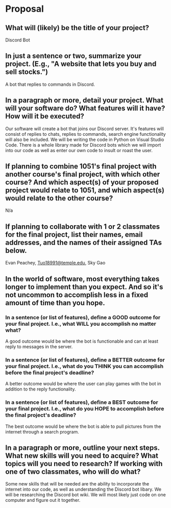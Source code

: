 # Proposal

## What will (likely) be the title of your project?

Discord Bot

## In just a sentence or two, summarize your project. (E.g., "A website that lets you buy and sell stocks.")

A bot that replies to commands in Discord.

## In a paragraph or more, detail your project. What will your software do? What features will it have? How will it be executed?

Our software will create a bot that joins our Discord server. It's features will consist of replies to chats, replies to commands, search engine functionality will also be included. We will be writing the code in Python on Visual Studio Code. There is a whole library made for Discord bots which we will import into our code as well as enter our own code to insult or roast the user.

## If planning to combine 1051's final project with another course's final project, with which other course? And which aspect(s) of your proposed project would relate to 1051, and which aspect(s) would relate to the other course?

N/a

## If planning to collaborate with 1 or 2 classmates for the final project, list their names, email addresses, and the names of their assigned TAs below.

Evan Peachey, Tuo18991@temple.edu, Sky Gao

## In the world of software, most everything takes longer to implement than you expect. And so it's not uncommon to accomplish less in a fixed amount of time than you hope.

### In a sentence (or list of features), define a GOOD outcome for your final project. I.e., what WILL you accomplish no matter what?

A good outcome would be where the bot is functionable and can at least reply to messages in the server. 

### In a sentence (or list of features), define a BETTER outcome for your final project. I.e., what do you THINK you can accomplish before the final project's deadline?

A better outcome would be where the user can play games with the bot in addition to the reply functionality.

### In a sentence (or list of features), define a BEST outcome for your final project. I.e., what do you HOPE to accomplish before the final project's deadline?

The best outcome would be where the bot is able to pull pictures from the internet through a search program.

## In a paragraph or more, outline your next steps. What new skills will you need to acquire? What topics will you need to research? If working with one of two classmates, who will do what?

Some new skills that will be needed are the ability to incorporate the internet into our code, as well as understanding the Discord bot libary. We will be researching the Discord bot wiki. We will most likely just code on one computer and figure out it together.
